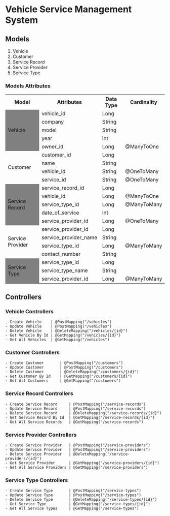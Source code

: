 # Vehicle Service Management System

## Models
1. Vehicle
2. Customer
3. Service Record
4. Service Provider
5. Service Type

### Models Attributes
<table>
    <tr>
        <th>Model</th>
        <th>Attributes</th>
        <th>Data Type</th>
        <th>Cardinality</th>
    </tr>
    <tr>
        <td rowspan="5"  style="background-color: grey">Vehicle</td>
        <td>vehicle_id</td>
        <td>Long</td>
    </tr>
    <tr>
        <td>company</td>
        <td>String</td>
    </tr>
    <tr>
        <td>model</td>
        <td>String</td>
    </tr>
    <tr>
        <td>year</td>
        <td>int</td>
    </tr>
    <tr>
        <td>owner_id</td>
        <td>Long</td>
        <td>@ManyToOne </td>
    </tr>
    <tr>
        <td rowspan="4">Customer</td>
        <td>customer_id</td>
        <td>Long</td>
        <td></td>
    </tr>
    <tr>
        <td>name</td>
        <td>String</td>
    </tr>
    <tr>
        <td>vehicle_id</td>
        <td>String</td>
        <td>@OneToMany</td>
    </tr>
    <tr>
        <td>service_id</td>
        <td>String</td>
        <td>@OneToMany</td>
    </tr>
    <tr>
        <td rowspan="5"  style="background-color: grey">Service Record</td>
        <td>service_record_id</td>
        <td>Long</td>
        <td></td>
    </tr>
    <tr>
        <td>vehicle_id</td>
        <td>Long</td>
        <td>@ManyToOne</td>
    </tr>
    <tr>
        <td>service_type_id</td>
        <td>Long</td>
        <td>@ManyToMany</td>
    </tr>
    <tr>
        <td>date_of_service</td>
        <td>int</td>
    </tr>
    <tr>
        <td>service_provider_id</td>
        <td>Long</td>
        <td>@OneToMany</td>
    </tr>
    <tr>
        <td rowspan="4">Service Provider</td>
        <td>service_provider_id</td>
        <td>Long</td>
        <td></td>
    </tr>
    <tr>
        <td>service_provider_name</td>
        <td>String</td>
    </tr>
    <tr>
        <td>service_type_id</td>
        <td>Long</td>
        <td>@ManyToMany</td>
    </tr>
    <tr>
        <td>contact_number</td>
        <td>String</td>
    </tr>
    <tr>
        <td rowspan="3"  style="background-color: grey">Service Type</td>
        <td>service_type_id</td>
        <td>Long</td>
        <td></td>
    </tr>
    <tr>
        <td>service_type_name</td>
        <td>String</td>
    </tr>
    <tr>
        <td>service_provider_id</td>
        <td>Long</td>
        <td>@ManyToMany</td>
    </tr>


</table>

## Controllers
### Vehicle Controllers
    - Create Vehicle    | @PostMapping("/vehicles")
    - Update Vehicle    | @PostMapping("/vehicles")
    - Delete Vehicle    | @DeleteMapping("/vehicles/{id}")
    - Get Vehicle By Id | @GetMapping("/vehicles/{id}")
    - Get All Vehicles  | @GetMapping("/vehicles")

### Customer Controllers
    - Create Customer       | @PostMapping("/customers")
    - Update Customer       | @PostMapping("/customers")
    - Delete Customer       | @DeleteMapping("/customers/{id}")
    - Get Customer By Id    | @GetMapping("/customers/{id}")
    - Get All Customers     | @GetMapping("/customers")

### Service Record Controllers
    - Create Service Record     | @PostMapping("/service-records")
    - Update Service Record     | @PostMapping("/service-records")
    - Delete Service Record     | @DeleteMapping("/service-records/{id}")
    - Get Service Record By Id  | @GetMapping("/service-records/{id}")
    - Get All Service Records   | @GetMapping("/service-records")

### Service Provider Controllers
    - Create Service Provider   | @PostMapping("/service-providers")
    - Update Service Provider   | @PostMapping("/service-providers")
    - Delete Service Provider   | @DeleteMapping("/service-providers/{id}")
    - Get Service Provider      | @GetMapping("/service-providers/{id}")
    - Get All Service Providers | @GetMapping("/service-providers")

### Service Type Controllers
    - Create Service Type       | @PostMapping("/service-types")
    - Update Service Type       | @PostMapping("/service-types")
    - Delete Service Type       | @DeleteMapping("/service-types/{id}")
    - Get Service Type          | @GetMapping("/service-types/{id}")
    - Get All Service Types     | @GetMapping("/service-types")


